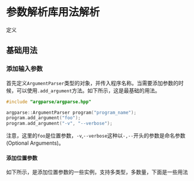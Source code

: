 # 参数解析库用法解析

定义

## 基础用法

### 添加输入参数
首先定义`ArgumentParser`类型的对象，并传入程序名称。当需要添加参数的时候，可以使用`.add_argument`方法。如下所示，这是最基础的用法。

```C++
#include "argparse/argparse.hpp"

argparse::ArgumentParser program("program_name");
program.add_argument("foo");
program.add_argument("-v", "--verbose"); 
```

注意，这里的`foo`是位置参数，`-v`,`--verbose`这种以`-,--`开头的参数是命名参数(Optional Arguments)。

#### 添加位置参数
如下所示，是添加位置参数的一些实例，支持多类型，多数量，下面是一些用法

```bash

```


